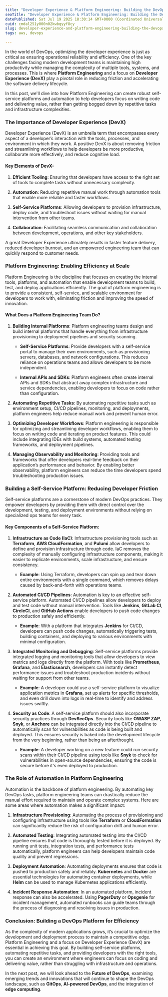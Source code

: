 ```yaml
---
title: "Developer Experience & Platform Engineering: Building the DevOps Platform for Efficiency"
seoTitle: "Developer Experience & Platform Engineering: Building the DevOps Platf"
datePublished: Sat Jul 19 2025 18:30:14 GMT+0000 (Coordinated Universal Time)
cuid: cmdal251y000n02kwbqyyf8cy
slug: developer-experience-and-platform-engineering-building-the-devops-platform-for-efficiency
tags: aws, devops

---
```


In the world of DevOps, optimizing the developer experience is just as critical as ensuring operational reliability and efficiency. One of the key challenges facing modern development teams is maintaining high productivity while managing the complexity of multiple tools, systems, and processes. This is where **Platform Engineering** and a focus on **Developer Experience (DevX)** play a pivotal role in reducing friction and accelerating the software delivery lifecycle.

In this post, we'll dive into how Platform Engineering can create robust self-service platforms and automation to help developers focus on writing code and delivering value, rather than getting bogged down by repetitive tasks and infrastructure complexities.

### **The Importance of Developer Experience (DevX)**

Developer Experience (DevX) is an umbrella term that encompasses every aspect of a developer’s interaction with the tools, processes, and environment in which they work. A positive DevX is about removing friction and streamlining workflows to help developers be more productive, collaborate more effectively, and reduce cognitive load.

#### **Key Elements of DevX:**

1. **Efficient Tooling**: Ensuring that developers have access to the right set of tools to complete tasks without unnecessary complexity.
    
2. **Automation**: Reducing repetitive manual work through automation tools that enable more reliable and faster workflows.
    
3. **Self-Service Platforms**: Allowing developers to provision infrastructure, deploy code, and troubleshoot issues without waiting for manual intervention from other teams.
    
4. **Collaboration**: Facilitating seamless communication and collaboration between development, operations, and other key stakeholders.
    

A great Developer Experience ultimately results in faster feature delivery, reduced developer burnout, and an empowered engineering team that can quickly respond to customer needs.

### **Platform Engineering: Enabling Efficiency at Scale**

Platform Engineering is the discipline that focuses on creating the internal tools, platforms, and automation that enable development teams to build, test, and deploy applications efficiently. The goal of platform engineering is to provide a consistent, self-service, and scalable environment for developers to work with, eliminating friction and improving the speed of innovation.

#### **What Does a Platform Engineering Team Do?**

1. **Building Internal Platforms**: Platform engineering teams design and build internal platforms that handle everything from infrastructure provisioning to deployment pipelines and security scanning.
    
    * **Self-Service Platforms**: Provide developers with a self-service portal to manage their own environments, such as provisioning servers, databases, and network configurations. This reduces reliance on operations teams and allows developers to be more independent.
        
    * **Internal APIs and SDKs**: Platform engineers often create internal APIs and SDKs that abstract away complex infrastructure and service dependencies, enabling developers to focus on code rather than configuration.
        
2. **Automating Repetitive Tasks**: By automating repetitive tasks such as environment setup, CI/CD pipelines, monitoring, and deployments, platform engineers help reduce manual work and prevent human error.
    
3. **Optimizing Developer Workflows**: Platform engineering is responsible for optimizing and streamlining developer workflows, enabling them to focus on writing code and iterating on product features. This could include integrating IDEs with build systems, automated testing frameworks, and deployment pipelines.
    
4. **Managing Observability and Monitoring**: Providing tools and frameworks that offer developers real-time feedback on their application’s performance and behavior. By enabling better observability, platform engineers can reduce the time developers spend troubleshooting production issues.
    

### **Building a Self-Service Platform: Reducing Developer Friction**

Self-service platforms are a cornerstone of modern DevOps practices. They empower developers by providing them with direct control over the development, testing, and deployment environments without relying on specialized ops teams for every task.

#### **Key Components of a Self-Service Platform:**

1. **Infrastructure as Code (IaC)**: Infrastructure provisioning tools such as **Terraform**, **AWS CloudFormation**, and **Pulumi** allow developers to define and provision infrastructure through code. IaC removes the complexity of manually configuring infrastructure components, making it easier to replicate environments, scale infrastructure, and ensure consistency.
    
    * **Example**: Using Terraform, developers can spin up and tear down entire environments with a single command, which removes delays caused by back-and-forth with operations teams.
        
2. **Automated CI/CD Pipelines**: Automation is key to an effective self-service platform. Automated CI/CD pipelines allow developers to deploy and test code without manual intervention. Tools like **Jenkins**, **GitLab CI**, **CircleCI**, and **GitHub Actions** enable developers to push code changes to production safely and efficiently.
    
    * **Example**: With a platform that integrates **Jenkins** for CI/CD, developers can push code changes, automatically triggering tests, building containers, and deploying to various environments with minimal configuration.
        
3. **Integrated Monitoring and Debugging**: Self-service platforms provide integrated logging and monitoring tools that allow developers to view metrics and logs directly from the platform. With tools like **Prometheus**, **Grafana**, and **Elasticsearch**, developers can instantly detect performance issues and troubleshoot production incidents without waiting for support from other teams.
    
    * **Example**: A developer could use a self-service platform to visualize application metrics in **Grafana**, set up alerts for specific thresholds, and even drill down into logs in real-time to identify and address issues swiftly.
        
4. **Security as Code**: A self-service platform should also incorporate security practices through **DevSecOps**. Security tools like **OWASP ZAP**, **Snyk**, or **Anchore** can be integrated directly into the CI/CD pipeline to automatically scan for vulnerabilities as code is being built and deployed. This ensures security is baked into the development lifecycle from the very beginning, rather than being an afterthought.
    
    * **Example**: A developer working on a new feature could run security scans within their CI/CD pipeline using tools like **Snyk** to check for vulnerabilities in open-source dependencies, ensuring the code is secure before it's even deployed to production.
        

### **The Role of Automation in Platform Engineering**

Automation is the backbone of platform engineering. By automating key DevOps tasks, platform engineering teams can drastically reduce the manual effort required to maintain and operate complex systems. Here are some areas where automation makes a significant impact:

1. **Infrastructure Provisioning**: Automating the process of provisioning and configuring infrastructure using tools like **Terraform** or **CloudFormation** can significantly reduce the risk of configuration drift and human error.
    
2. **Automated Testing**: Integrating automated testing into the CI/CD pipeline ensures that code is thoroughly tested before it is deployed. By running unit tests, integration tests, and performance tests automatically, platform engineers can help developers maintain code quality and prevent regressions.
    
3. **Deployment Automation**: Automating deployments ensures that code is pushed to production safely and reliably. **Kubernetes** and **Docker** are essential technologies for automating container deployments, while **Helm** can be used to manage Kubernetes applications efficiently.
    
4. **Incident Response Automation**: In an automated platform, incident response can also be accelerated. Using **PagerDuty** or **Opsgenie** for incident management, automated runbooks can guide teams through the process of diagnosing and resolving issues in production.
    

### **Conclusion: Building a DevOps Platform for Efficiency**

As the complexity of modern applications grows, it’s crucial to optimize the development and deployment process to maintain a competitive edge. Platform Engineering and a focus on Developer Experience (DevX) are essential in achieving this goal. By building self-service platforms, automating repetitive tasks, and providing developers with the right tools, you can create an environment where engineers can focus on coding and delivering value, rather than struggling with infrastructure and operations.

In the next post, we will look ahead to the **Future of DevOps**, examining emerging trends and innovations that will continue to shape the DevOps landscape, such as **GitOps**, **AI-powered DevOps**, and the integration of **edge computing**.